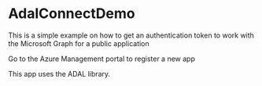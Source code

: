 # AdalConnectDemo

This is a simple example on how to get an authentication token to work with the Microsoft Graph for a public application

Go to the Azure Management portal to register a new app

This app uses the ADAL library.
